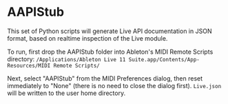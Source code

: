 
# AAPIStub

This set of Python scripts will generate Live API documentation in JSON format, based on realtime inspection of the Live module.

To run, first drop the AAPIStub folder into Ableton's MIDI Remote Scripts directory: `/Applications/Ableton Live 11 Suite.app/Contents/App-Resources/MIDI Remote Scripts/`

Next, select "AAPIStub" from the MIDI Preferences dialog, then reset immediately to "None" (there is no need to close the dialog first). `Live.json` will be written to the user home directory.


